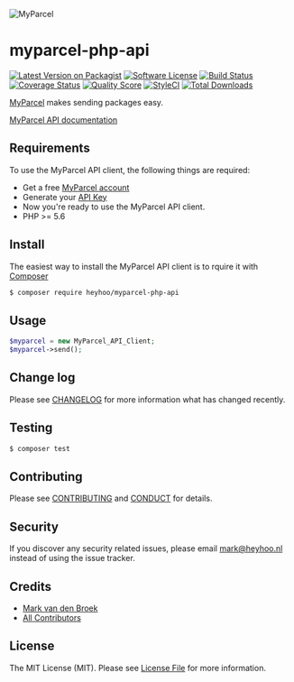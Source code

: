 ![MyParcel](https://www.myparcel.nl/assets/images/logo-myparcel-alt.png)

# myparcel-php-api

[![Latest Version on Packagist][ico-version]][link-packagist]
[![Software License][ico-license]](LICENSE.md)
[![Build Status][ico-travis]][link-travis]
[![Coverage Status][ico-scrutinizer]][link-scrutinizer]
[![Quality Score][ico-code-quality]][link-code-quality]
[![StyleCI][ico-style-ci]][link-style-ci]
[![Total Downloads][ico-downloads]][link-downloads]

[MyParcel](https://www.myparcel.nl/) makes sending packages easy.

[MyParcel API documentation](https://myparcelnl.github.io/api/)

## Requirements

To use the MyParcel API client, the following things are required:

+ Get a free [MyParcel account](https://backoffice.myparcel.nl/registration)
+ Generate your [API Key](https://backoffice.myparcel.nl/settings)
+ Now you're ready to use the MyParcel API client.
+ PHP >= 5.6

## Install

The easiest way to install the MyParcel API client is to rquire it with [Composer](https://getcomposer.org/doc/00-intro.md)

``` bash
$ composer require heyhoo/myparcel-php-api
```

## Usage

``` php
$myparcel = new MyParcel_API_Client;
$myparcel->send();
```

## Change log

Please see [CHANGELOG](CHANGELOG.md) for more information what has changed recently.

## Testing

``` bash
$ composer test
```

## Contributing

Please see [CONTRIBUTING](CONTRIBUTING.md) and [CONDUCT](CONDUCT.md) for details.

## Security

If you discover any security related issues, please email mark@heyhoo.nl instead of using the issue tracker.

## Credits

- [Mark van den Broek][link-author]
- [All Contributors][link-contributors]

## License

The MIT License (MIT). Please see [License File](LICENSE.md) for more information.

[ico-version]: https://img.shields.io/packagist/v/heyhoo/myparcel-php-api.svg?style=flat-square
[ico-license]: https://img.shields.io/badge/license-MIT-brightgreen.svg?style=flat-square
[ico-travis]: https://img.shields.io/travis/heyhoo/myparcel-php-api/master.svg?style=flat-square
[ico-scrutinizer]: https://img.shields.io/scrutinizer/coverage/g/heyhoo/myparcel-php-api.svg?style=flat-square
[ico-code-quality]: https://img.shields.io/scrutinizer/g/heyhoo/myparcel-php-api.svg?style=flat-square
[ico-downloads]: https://img.shields.io/packagist/dt/heyhoo/myparcel-php-api.svg?style=flat-square
[ico-style-ci]: https://styleci.io/repos/72292364/shield?branch=master

[link-packagist]: https://packagist.org/packages/heyhoo/myparcel-php-api
[link-travis]: https://travis-ci.org/heyhoo/myparcel-php-api
[link-scrutinizer]: https://scrutinizer-ci.com/g/heyhoo/myparcel-php-api/code-structure
[link-code-quality]: https://scrutinizer-ci.com/g/heyhoo/myparcel-php-api
[link-downloads]: https://packagist.org/packages/heyhoo/myparcel-php-api
[link-author]: https://github.com/heyhoo
[link-contributors]: ../../contributors
[link-style-ci]: https://styleci.io/repos/72292364
